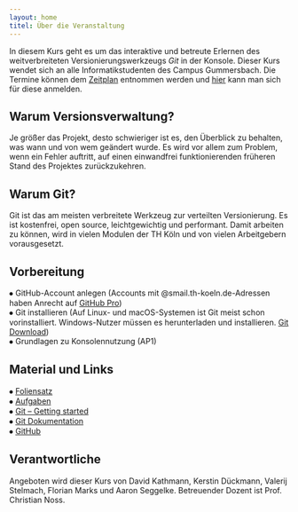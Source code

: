 ```yaml
---
layout: home
titel: Über die Veranstaltung
---
```


In diesem Kurs geht es um das interaktive und betreute Erlernen des weitverbreiteten Versionierungswerkzeugs *Git* in der Konsole.
Dieser Kurs wendet sich an alle Informatikstudenten des Campus Gummersbach.
Die Termine können dem [Zeitplan](timetable) entnommen werden und [hier](https://terminplaner4.dfn.de/th-koeln-git-kurs) kann man sich für diese anmelden.

## Warum Versionsverwaltung?

Je größer das Projekt, desto schwieriger ist es, den Überblick zu behalten, was wann und von wem geändert wurde.
Es wird vor allem zum Problem, wenn ein Fehler auftritt, auf einen einwandfrei funktionierenden früheren Stand des Projektes zurückzukehren.

## Warum Git?

Git ist das am meisten verbreitete Werkzeug zur verteilten Versionierung.
Es ist kostenfrei, open source, leichtgewichtig und performant.
Damit arbeiten zu können, wird in vielen Modulen der TH Köln und von vielen Arbeitgebern vorausgesetzt.

## Vorbereitung

⦁ GitHub-Account anlegen
(Accounts mit @smail.th-koeln.de-Adressen haben Anrecht auf [GitHub Pro](https://education.github.com/pack))<br>
⦁ Git installieren (Auf Linux- und macOS-Systemen ist Git meist schon vorinstalliert.
Windows-Nutzer müssen es herunterladen und installieren.
[Git Download](https://git-scm.com/downloads))<br>
⦁ Grundlagen zu Konsolennutzung (AP1)

## Material und Links

⦁ [Foliensatz](404)<br>
⦁ [Aufgaben](404)<br>
⦁ [Git – Getting started](https://git-scm.com/book/en/v1/Getting-Started-About-Version-Control)<br>
⦁ [Git Dokumentation](https://git-scm.com/docs)<br>
⦁ [GitHub](https://github.com/)

## Verantwortliche

Angeboten wird dieser Kurs von David Kathmann, Kerstin Dückmann, Valerij Stelmach, Florian Marks und Aaron Seggelke.
Betreuender Dozent ist Prof. Christian Noss.
